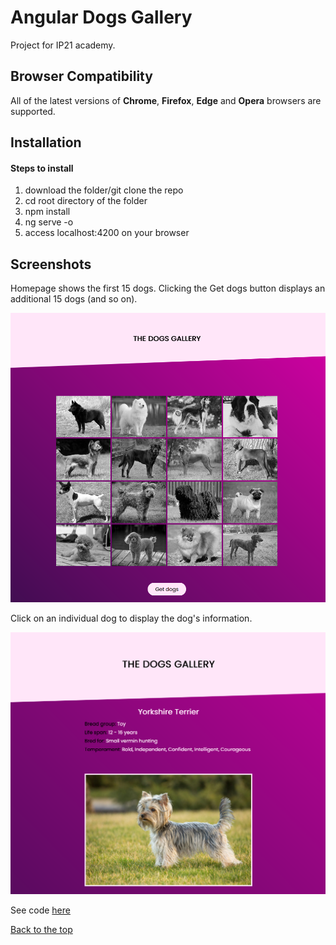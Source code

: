 # Angular Dogs Gallery

Project for IP21 academy.

## Browser Compatibility

All of the latest versions of <b>Chrome</b>, <b>Firefox</b>, <b>Edge</b> and <b>Opera</b> browsers are supported.

## Installation

#### Steps to install

<ol>
  <li>download the folder/git clone the repo</li>
  <li>cd root directory of the folder</li>
  <li>npm install</li>
  <li>ng serve -o</li>
  <li>access localhost:4200 on your browser</li>
</ol>

## Screenshots

Homepage shows the first 15 dogs. Clicking the Get dogs button displays an additional 15 dogs (and so on).

![](screenshots/front.png)

Click on an individual dog to display the dog's information.

![](screenshots/background.png)

See code <a href="https://github.com/veronikagregorec/angular-dogs-gallery/tree/main/src/app">here</a>

[Back to the top](#angular-dogs-gallery)
